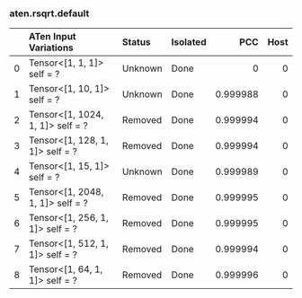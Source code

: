 ### aten.rsqrt.default
|    | ATen Input Variations            | Status   | Isolated   |      PCC |   Host |
|---:|:---------------------------------|:---------|:-----------|---------:|-------:|
|  0 | Tensor<[1, 1, 1]> self = ?       | Unknown  | Done       | 0        |      0 |
|  1 | Tensor<[1, 10, 1]> self = ?      | Unknown  | Done       | 0.999988 |      0 |
|  2 | Tensor<[1, 1024, 1, 1]> self = ? | Removed  | Done       | 0.999994 |      0 |
|  3 | Tensor<[1, 128, 1, 1]> self = ?  | Removed  | Done       | 0.999994 |      0 |
|  4 | Tensor<[1, 15, 1]> self = ?      | Unknown  | Done       | 0.999989 |      0 |
|  5 | Tensor<[1, 2048, 1, 1]> self = ? | Removed  | Done       | 0.999995 |      0 |
|  6 | Tensor<[1, 256, 1, 1]> self = ?  | Removed  | Done       | 0.999995 |      0 |
|  7 | Tensor<[1, 512, 1, 1]> self = ?  | Removed  | Done       | 0.999994 |      0 |
|  8 | Tensor<[1, 64, 1, 1]> self = ?   | Removed  | Done       | 0.999996 |      0 |

